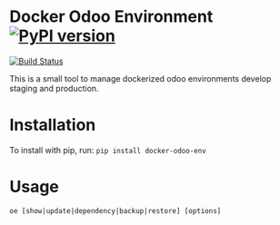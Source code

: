 # Docker Odoo Environment [![PyPI version](https://badge.fury.io/py/docker-odoo-env.svg)](https://badge.fury.io/py/docker-odoo-env)

[![Build Status](https://travis-ci.org/jobiols/docker_odoo_env.svg?branch=master)](https://travis-ci.org/jobiols/docker_odoo_env)

This is a small tool to manage dockerized odoo environments develop
staging and production.

# Installation

To install with pip, run: `pip install docker-odoo-env`

# Usage

    oe [show|update|dependency|backup|restore] [options]
